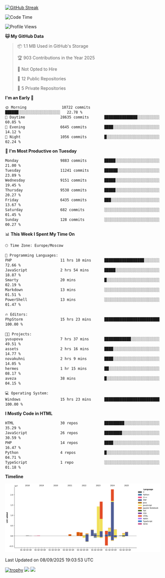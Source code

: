 [![GitHub Streak](https://github-readme-streak-stats.herokuapp.com/?user=yogik10)](https://git.io/streak-stats)
<!--START_SECTION:waka-->
![Code Time](http://img.shields.io/badge/Code%20Time-1%2C629%20hrs%2038%20mins-blue)

![Profile Views](http://img.shields.io/badge/Profile%20Views-0-blue)

**🐱 My GitHub Data** 

> 📦 1.1 MB Used in GitHub's Storage 
 > 
> 🏆 903 Contributions in the Year 2025
 > 
> 🚫 Not Opted to Hire
 > 
> 📜 12 Public Repositories 
 > 
> 🔑 5 Private Repositories 
 > 
**I'm an Early 🐤** 

```text
🌞 Morning                10722 commits       ██████░░░░░░░░░░░░░░░░░░░   22.78 % 
🌆 Daytime                28635 commits       ███████████████░░░░░░░░░░   60.85 % 
🌃 Evening                6645 commits        ████░░░░░░░░░░░░░░░░░░░░░   14.12 % 
🌙 Night                  1056 commits        █░░░░░░░░░░░░░░░░░░░░░░░░   02.24 % 
```
📅 **I'm Most Productive on Tuesday** 

```text
Monday                   9883 commits        █████░░░░░░░░░░░░░░░░░░░░   21.00 % 
Tuesday                  11241 commits       ██████░░░░░░░░░░░░░░░░░░░   23.89 % 
Wednesday                9151 commits        █████░░░░░░░░░░░░░░░░░░░░   19.45 % 
Thursday                 9538 commits        █████░░░░░░░░░░░░░░░░░░░░   20.27 % 
Friday                   6435 commits        ███░░░░░░░░░░░░░░░░░░░░░░   13.67 % 
Saturday                 682 commits         ░░░░░░░░░░░░░░░░░░░░░░░░░   01.45 % 
Sunday                   128 commits         ░░░░░░░░░░░░░░░░░░░░░░░░░   00.27 % 
```


📊 **This Week I Spent My Time On** 

```text
🕑︎ Time Zone: Europe/Moscow

💬 Programming Languages: 
PHP                      11 hrs 10 mins      ██████████████████░░░░░░░   72.66 % 
JavaScript               2 hrs 54 mins       █████░░░░░░░░░░░░░░░░░░░░   18.87 % 
Smarty                   20 mins             █░░░░░░░░░░░░░░░░░░░░░░░░   02.19 % 
Markdown                 13 mins             ░░░░░░░░░░░░░░░░░░░░░░░░░   01.51 % 
PowerShell               13 mins             ░░░░░░░░░░░░░░░░░░░░░░░░░   01.47 % 

🔥 Editors: 
PhpStorm                 15 hrs 23 mins      █████████████████████████   100.00 % 

🐱‍💻 Projects: 
yusupova                 7 hrs 37 mins       ████████████░░░░░░░░░░░░░   49.51 % 
assets                   2 hrs 16 mins       ████░░░░░░░░░░░░░░░░░░░░░   14.77 % 
novakuhni                2 hrs 9 mins        ████░░░░░░░░░░░░░░░░░░░░░   14.05 % 
hermes                   1 hr 15 mins        ██░░░░░░░░░░░░░░░░░░░░░░░   08.17 % 
aveza                    38 mins             █░░░░░░░░░░░░░░░░░░░░░░░░   04.15 % 

💻 Operating System: 
Windows                  15 hrs 23 mins      █████████████████████████   100.00 % 
```

**I Mostly Code in HTML** 

```text
HTML                     30 repos            █████████░░░░░░░░░░░░░░░░   35.29 % 
JavaScript               26 repos            ████████░░░░░░░░░░░░░░░░░   30.59 % 
PHP                      14 repos            ████░░░░░░░░░░░░░░░░░░░░░   16.47 % 
Python                   4 repos             █░░░░░░░░░░░░░░░░░░░░░░░░   04.71 % 
TypeScript               1 repo              ░░░░░░░░░░░░░░░░░░░░░░░░░   01.18 % 
```



**Timeline**

![Lines of Code chart](https://raw.githubusercontent.com/Yogik10/Yogik10/main/assets/bar_graph.png)


 Last Updated on 08/09/2025 19:03:53 UTC
<!--END_SECTION:waka-->
[![trophy](https://github-profile-trophy.vercel.app/?username=yogik10)](https://github.com/ryo-ma/github-profile-trophy)
![](https://github-profile-summary-cards.vercel.app/api/cards/profile-details?username=yogik10&theme=solarized_dark)
![](https://github-profile-summary-cards.vercel.app/api/cards/most-commit-language?username=yogik10&theme=solarized_dark)


